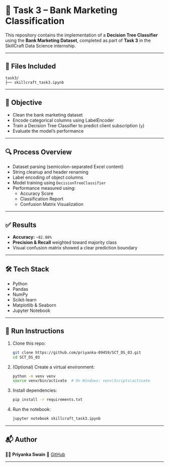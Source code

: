 # 🌳 Task 3 – Bank Marketing Classification

This repository contains the implementation of a **Decision Tree Classifier** using the **Bank Marketing Dataset**, completed as part of **Task 3** in the SkillCraft Data Science internship.

---

## 📁 Files Included

```
task3/
├── skillcraft_task3.ipynb

```

---

## 📌 Objective

- Clean the bank marketing dataset
- Encode categorical columns using LabelEncoder
- Train a Decision Tree Classifier to predict client subscription (`y`)
- Evaluate the model’s performance

---

## 🔍 Process Overview

- Dataset parsing (semicolon-separated Excel content)
- String cleanup and header renaming
- Label encoding of object columns
- Model training using `DecisionTreeClassifier`
- Performance measured using:
  - Accuracy Score
  - Classification Report
  - Confusion Matrix Visualization

---

## ✅ Results

- **Accuracy:** `~82.88%`
- **Precision & Recall** weighted toward majority class
- Visual confusion matrix showed a clear prediction boundary

---

## 🛠️ Tech Stack

- Python  
- Pandas  
- NumPy  
- Scikit-learn  
- Matplotlib & Seaborn  
- Jupyter Notebook

---

## 🚀 Run Instructions

1. Clone this repo:
   ```bash
   git clone https://github.com/priyanka-09459/SCT_DS_03.git
   cd SCT_DS_03
   ```

2. (Optional) Create a virtual environment:
   ```bash
   python -m venv venv
   source venv/bin/activate  # On Windows: venv\Scripts\activate
   ```

3. Install dependencies:
   ```bash
   pip install -r requirements.txt
   ```

4. Run the notebook:
   ```bash
   jupyter notebook skillcraft_task3.ipynb
   ```

---

## 📬 Author

👩‍💻 **Priyanka Swain**
📂 [GitHub](https://github.com/priyanka-09459/SCT_DS_03)

---
